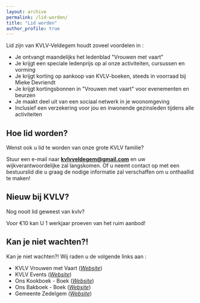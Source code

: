 ```yaml
---
layout: archive
permalink: /lid-worden/
title: "Lid worden"
author_profile: true
---
```


Lid zijn van KVLV-Veldegem houdt zoveel voordelen in :

- Je ontvangt maandelijks het ledenblad "Vrouwen met vaart"
- Je krijgt een speciale ledenprijs op al onze activiteiten, cursussen en vorming
- Je krijgt korting op aankoop van KVLV-boeken, steeds in voorraad bij Mieke Devriendt
- Je krijgt kortingsbonnen in "Vrouwen met vaart" voor evenementen en beurzen
- Je maakt deel uit van een sociaal netwerk in je woonomgeving
- Inclusief een verzekering voor jou en inwonende gezinsleden tijdens alle activiteiten

## Hoe lid worden?
Wenst ook u lid te worden van onze grote KVLV familie?

Stuur een e-mail naar **[kvlvveldegem@gmail.com](mailto:kvlvveldegem@gmail.com)** en uw wijkverantwoordelijke zal langskomen. Of u neemt contact op met een bestuurslid die u graag de nodige informatie zal verschaffen om u onthaallid te maken!

## Nieuw bij KVLV?
Nog nooit lid geweest van kvlv?

Voor €10 kan U 1 werkjaar proeven van het ruim aanbod!

## Kan je niet wachten?!
Kan je niet wachten?! Wij raden u de volgende links aan :

- KVLV Vrouwen met Vaart (_[Website](http://www.kvlv.be)_)
- KVLV Events (_[Website](http://kvlvevent.be/)_)
- Ons Kookboek - Boek (_[Website](http://extranet.kvlv.be/Default.aspx?tabid=11337&txtSearch=%&CategoryID=6&List=1&SortField=DateCreated+DESC,ProductName&Level=1&ProductID=326)_)
- Ons Bakboek - Boek (_[Website](http://extranet.kvlv.be/Default.aspx?tabid=11337&txtSearch=%&CategoryID=6&List=1&SortField=0&catpageindex=4&Level=1&ProductID=3)_)
- Gemeente Zedelgem (_[Website](http://www.zedelgem.be/)_)